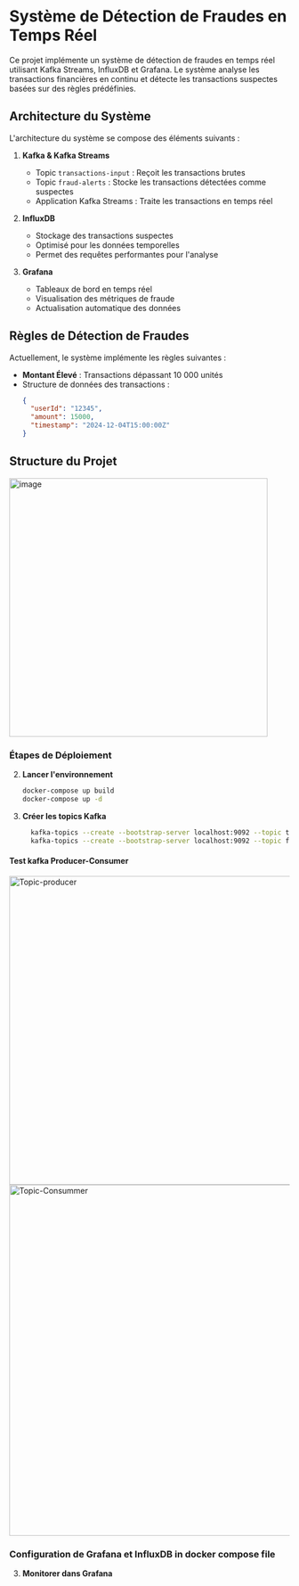 # Système de Détection de Fraudes en Temps Réel

Ce projet implémente un système de détection de fraudes en temps réel utilisant Kafka Streams, InfluxDB et Grafana. Le système analyse les transactions financières en continu et détecte les transactions suspectes basées sur des règles prédéfinies.

## Architecture du Système

L'architecture du système se compose des éléments suivants :

1. **Kafka & Kafka Streams**
   - Topic `transactions-input` : Reçoit les transactions brutes
   - Topic `fraud-alerts` : Stocke les transactions détectées comme suspectes
   - Application Kafka Streams : Traite les transactions en temps réel

2. **InfluxDB**
   - Stockage des transactions suspectes
   - Optimisé pour les données temporelles
   - Permet des requêtes performantes pour l'analyse

3. **Grafana**
   - Tableaux de bord en temps réel
   - Visualisation des métriques de fraude
   - Actualisation automatique des données

## Règles de Détection de Fraudes

Actuellement, le système implémente les règles suivantes :

- **Montant Élevé** : Transactions dépassant 10 000 unités
- Structure de données des transactions :
  ```json
  {
    "userId": "12345",
    "amount": 15000,
    "timestamp": "2024-12-04T15:00:00Z"
  }
  ```
## Structure du Projet
    
  <img width="464" alt="image" src="https://github.com/user-attachments/assets/7d86542a-0170-4cfc-81f4-7ed0d6d54a60" />

### Étapes de Déploiement


2. **Lancer l'environnement**
   ```bash
   docker-compose up build
   docker-compose up -d
   ```

3. **Créer les topics Kafka**
   ```bash
     kafka-topics --create --bootstrap-server localhost:9092 --topic transactions-input --partitions 3 --replication-factor 1
     kafka-topics --create --bootstrap-server localhost:9092 --topic fraud-alerts --partitions 3 --replication-factor 1
   ```
 #### Test kafka Producer-Consumer 
   <img width="554" alt="Topic-producer" src="https://github.com/user-attachments/assets/a02c3aed-ce84-41f7-b8c5-208ce14ca7c8" />

   <img width="630" alt="Topic-Consummer" src="https://github.com/user-attachments/assets/c4f26077-35c4-4d5b-b21f-ab022e339616" />

### Configuration de Grafana et InfluxDB in docker compose file 


3. **Monitorer dans Grafana**
   


